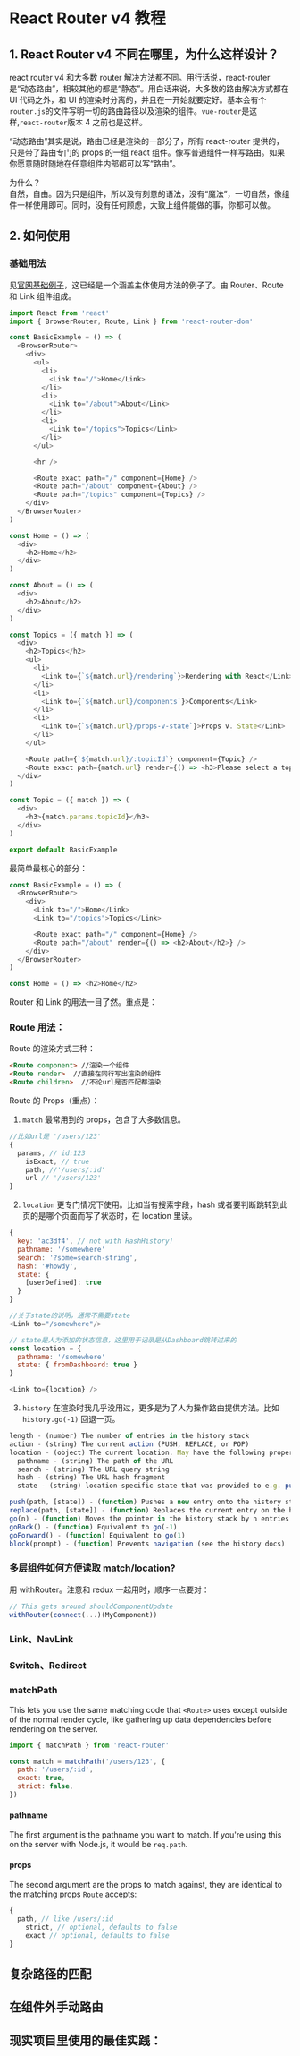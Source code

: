 # React Router v4 教程

## 1. React Router v4 不同在哪里，为什么这样设计？

react router v4 和大多数 router 解决方法都不同。用行话说，react-router 是“动态路由”，相较其他的都是“静态”。用白话来说，大多数的路由解决方式都在 UI 代码之外，和 UI 的渲染时分离的，并且在一开始就要定好。基本会有个`router.js`的文件写明一切的路由路径以及渲染的组件。`vue-router`是这样,`react-router`版本 4 之前也是这样。

“动态路由”其实是说，路由已经是渲染的一部分了，所有 react-router 提供的，只是带了路由专门的 props 的一组 react 组件。像写普通组件一样写路由。如果你愿意随时随地在任意组件内部都可以写“路由”。

为什么？  
自然，自由。因为只是组件，所以没有刻意的语法，没有“魔法”，一切自然，像组件一样使用即可。同时，没有任何顾虑，大致上组件能做的事，你都可以做。

## 2. 如何使用

### 基础用法

见[官网基础例子](https://reacttraining.com/react-router/web/example/basic)，这已经是一个涵盖主体使用方法的例子了。由 Router、Route 和 Link 组件组成。

```js
import React from 'react'
import { BrowserRouter, Route, Link } from 'react-router-dom'

const BasicExample = () => (
  <BrowserRouter>
    <div>
      <ul>
        <li>
          <Link to="/">Home</Link>
        </li>
        <li>
          <Link to="/about">About</Link>
        </li>
        <li>
          <Link to="/topics">Topics</Link>
        </li>
      </ul>

      <hr />

      <Route exact path="/" component={Home} />
      <Route path="/about" component={About} />
      <Route path="/topics" component={Topics} />
    </div>
  </BrowserRouter>
)

const Home = () => (
  <div>
    <h2>Home</h2>
  </div>
)

const About = () => (
  <div>
    <h2>About</h2>
  </div>
)

const Topics = ({ match }) => (
  <div>
    <h2>Topics</h2>
    <ul>
      <li>
        <Link to={`${match.url}/rendering`}>Rendering with React</Link>
      </li>
      <li>
        <Link to={`${match.url}/components`}>Components</Link>
      </li>
      <li>
        <Link to={`${match.url}/props-v-state`}>Props v. State</Link>
      </li>
    </ul>

    <Route path={`${match.url}/:topicId`} component={Topic} />
    <Route exact path={match.url} render={() => <h3>Please select a topic.</h3>} />
  </div>
)

const Topic = ({ match }) => (
  <div>
    <h3>{match.params.topicId}</h3>
  </div>
)

export default BasicExample
```

最简单最核心的部分：

```js
const BasicExample = () => (
  <BrowserRouter>
    <div>
      <Link to="/">Home</Link>
      <Link to="/topics">Topics</Link>

      <Route exact path="/" component={Home} />
      <Route path="/about" render={() => <h2>About</h2>} />
    </div>
  </BrowserRouter>
)

const Home = () => <h2>Home</h2>
```

Router 和 Link 的用法一目了然。重点是：

### Route 用法：

Route 的渲染方式三种：

```html
<Route component> //渲染一个组件
<Route render>  //直接在同行写出渲染的组件
<Route children>  //不论url是否匹配都渲染
```

Route 的 Props（重点）：

1. `match`
   最常用到的 props，包含了大多数信息。

```js
//比如url是 '/users/123'
{
  params, // id:123
    isExact, // true
    path, //'/users/:id'
    url // '/users/123'
}
```

2. `location`
   更专门情况下使用。比如当有搜索字段，hash 或者要判断跳转到此页的是哪个页面而写了状态时，在 location 里读。

```js
{
  key: 'ac3df4', // not with HashHistory!
  pathname: '/somewhere'
  search: '?some=search-string',
  hash: '#howdy',
  state: {
    [userDefined]: true
  }
}

//关于state的说明，通常不需要state
<Link to="/somewhere"/>

// state是人为添加的状态信息，这里用于记录是从Dashboard跳转过来的
const location = {
  pathname: '/somewhere'
  state: { fromDashboard: true }
}

<Link to={location} />
```

3. `history`
   在渲染时我几乎没用过，更多是为了人为操作路由提供方法。比如`history.go(-1)` 回退一页。

```js
length - (number) The number of entries in the history stack
action - (string) The current action (PUSH, REPLACE, or POP)
location - (object) The current location. May have the following properties:
  pathname - (string) The path of the URL
  search - (string) The URL query string
  hash - (string) The URL hash fragment
  state - (string) location-specific state that was provided to e.g. push(path, state) when this location was pushed onto the stack. Only available in browser and memory history.

push(path, [state]) - (function) Pushes a new entry onto the history stack
replace(path, [state]) - (function) Replaces the current entry on the history stack
go(n) - (function) Moves the pointer in the history stack by n entries
goBack() - (function) Equivalent to go(-1)
goForward() - (function) Equivalent to go(1)
block(prompt) - (function) Prevents navigation (see the history docs)
```

### 多层组件如何方便读取 match/location?

用 withRouter。注意和 redux 一起用时，顺序一点要对：

```js
// This gets around shouldComponentUpdate
withRouter(connect(...)(MyComponent))
```

### Link、NavLink

### Switch、Redirect

### matchPath

This lets you use the same matching code that `<Route>` uses except outside of the normal render cycle, like gathering up data dependencies before rendering on the server.

```js
import { matchPath } from 'react-router'

const match = matchPath('/users/123', {
  path: '/users/:id',
  exact: true,
  strict: false,
})
```

#### pathname

The first argument is the pathname you want to match. If you're using
this on the server with Node.js, it would be `req.path`.

#### props

The second argument are the props to match against, they are identical
to the matching props `Route` accepts:

```js
{
  path, // like /users/:id
    strict, // optional, defaults to false
    exact // optional, defaults to false
}
```

## 复杂路径的匹配

## 在组件外手动路由

## 现实项目里使用的最佳实践：
